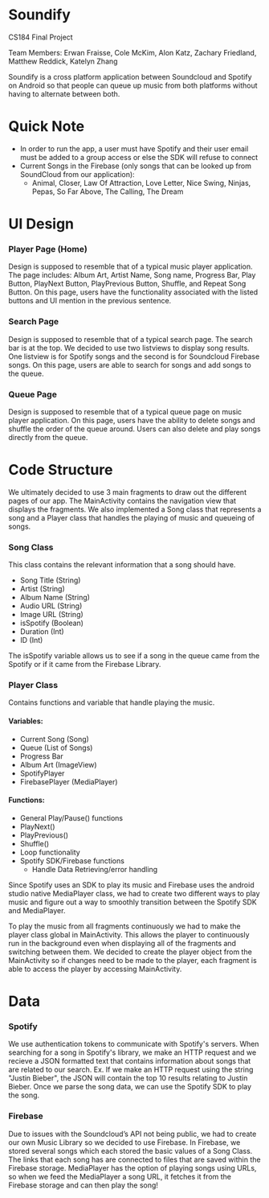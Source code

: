 # Soundify

CS184 Final Project <br />

Team Members: Erwan Fraisse, Cole McKim, Alon Katz, Zachary Friedland, Matthew Reddick, Katelyn Zhang <br />

Soundify is a cross platform application between Soundcloud and Spotify on Android so that people 
can queue up music from both platforms without having to alternate between both. 

# Quick Note
- In order to run the app, a user must have Spotify and their user email must be added to a group access or else the SDK will refuse to connect
- Current Songs in the Firebase (only songs that can be looked up from SoundCloud from our application): 
  - Animal, Closer, Law Of Attraction, Love Letter, Nice Swing, Ninjas, Pepas, So Far Above, The Calling, The Dream

# UI Design
### Player Page (Home)
Design is supposed to resemble that of a typical music player application. The page includes: Album Art, Artist Name, Song name, Progress Bar, Play Button, PlayNext Button, PlayPrevious Button, Shuffle, and Repeat Song Button. On this page, users have the functionality associated with the listed buttons and UI mention in the previous sentence.


### Search Page
Design is supposed to resemble that of a typical search page. The search bar is at the top. We decided to use two listviews to display song results. One listview is for Spotify songs and the second is for Soundcloud Firebase songs. On this page, users are able to search for songs and add songs to the queue.  


### Queue Page
Design is supposed to resemble that of a typical queue page on music player application. On this page, users have the ability to delete songs and shuffle the order of the queue around. Users can also delete and play songs directly from the queue.

# Code Structure

We ultimately decided to use 3 main fragments to draw out the different pages of our app. The MainActivity contains the navigation view that displays the fragments. We also implemented a Song class that represents a song and a Player class that handles the playing of music and queueing of songs. 

### Song Class
This class contains the relevant information that a song should have.

- Song Title (String)
- Artist (String)
- Album Name (String)
- Audio URL (String)
- Image URL (String)
- isSpotify (Boolean)
- Duration (Int)
- ID (Int)

The isSpotify variable allows us to see if a song in the queue came from the Spotify or if it came from the Firebase Library.

### Player Class

Contains functions and variable that handle playing the music.

#### Variables:

- Current Song (Song)
- Queue (List of Songs)
- Progress Bar
- Album Art (ImageView)
- SpotifyPlayer
- FirebasePlayer (MediaPlayer)

#### Functions:

- General Play/Pause() functions
- PlayNext()
- PlayPrevious()
- Shuffle()
- Loop functionality
- Spotify SDK/Firebase functions
  - Handle Data Retrieving/error handling

Since Spotify uses an SDK to play its music and Firebase uses the android studio native MediaPlayer class, we had to create two different ways to play music and figure out a way to smoothly transition between the Spotify SDK and MediaPlayer.

To play the music from all fragments continuously we had to make the player class global in MainActivity. This allows the player to continuously run in the background even when displaying all of the fragments and switching between them. We decided to create the player object from the MainActivity so if changes need to be made to the player, each fragment is able to access the player by accessing MainActivity. 

# Data
### Spotify

We use authentication tokens to communicate with Spotify's servers. When searching for a song in Spotify's library, we make an HTTP request and we recieve a JSON formatted text that contains information about songs that are related to our search. Ex. If we make an HTTP request using the string "Justin Bieber", the JSON will contain the top 10 results relating to Justin Bieber. Once we parse the song data, we can use the Spotify SDK to play the song.

### Firebase

Due to issues with the Soundcloud’s API not being public, we had to create our own Music Library so we decided to use Firebase. In Firebase, we stored several songs which each stored the basic values of a Song Class. The links that each song has are connected to files that are saved within the Firebase storage. MediaPlayer has the option of playing songs using URLs, so when we feed the MediaPlayer a song URL, it fetches it from the Firebase storage and can then play the song! 



